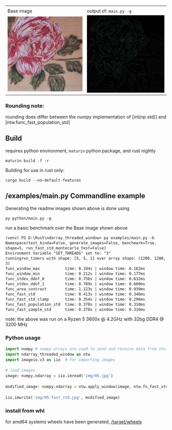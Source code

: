 

<table>
<tr><td colspan="2"></td> </tr>

<tr>
<td>Base image</td>
<td>output of: <code>main.py -g</code></td>
</tr>
<tr>
<td><img src="img/H5.jpg"></td>
<td><img src="img/H5-fast_std.jpg"></td>
</tr>

</table>

### Rounding note: 
rounding does differ between the numpy implementation of [int(np.std)] and [ntw.func_fast_population_std]

## Build
requires python environment, `maturin` python package, and rust nightly
```commandline
maturin build -f -r
```

Building for use in rust only:
```commandline
cargo build --no-default-features
```


## /examples/main.py Commandline example
Generating the readme images shown above is done using
```commandline
py python/main.py -g
```
run a basic benchmark over the Base image shown above

```
(venv) PS D:\Rust\ndarray_threaded_window> py examples/main.py -b
Namespace(test_kinda=False, generate_images=False, benchmark=True, shape=5, run_fast_std_montecarlo_test=False)
Environment Variable "SET_THREADS" set to: "3"
runningrun_timers with shape: [5, 5, 1] over array shape: (1200, 1200, 3)
func_window_max           time: 0.194s | window time: 0.162ms
func_window_min           time: 0.212s | window time: 0.177ms
func_stdev_ddof_0         time: 0.756s | window time: 0.632ms
func_stdev_ddof_1         time: 0.789s | window time: 0.660ms
func_area_contrast        time: 1.123s | window time: 0.939ms
func_fast_std             time: 0.413s | window time: 0.346ms
func_fast_std_clamp       time: 0.354s | window time: 0.296ms
func_fast_population_std  time: 0.370s | window time: 0.310ms
func_fast_sample_std      time: 0.378s | window time: 0.316ms

```
note: the above was run on a Ryzen 5 3600x @ 4.2GHz with 32bg DDR4 @ 3200 MHz 

### Python usage

```python
import numpy # numpy arrays are used to send and receive data from ntw
import ndarray_threaded_window as ntw
import imageio.v3 as iio  # for importing images

# load images
image: numpy.ndarray = iio.imread('img/H5.jpg')

modified_image: numpy.ndarray = ntw.apply_window(image, ntw.fn_fast_std, [5,5,1])

iio.imwrite('img/H5-fast_std.jpg', modified_image)
```


### install from whl
for amd64 systems wheels have been generated, [/target/wheels](/target/wheels)
